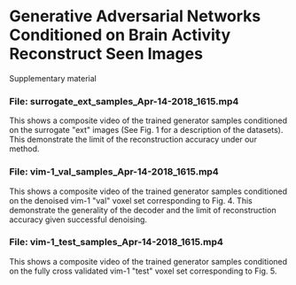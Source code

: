 # Generative Adversarial Networks Conditioned on Brain Activity Reconstruct Seen Images
Supplementary material

### File: surrogate_ext_samples_Apr-14-2018_1615.mp4
This shows a composite video of the trained generator samples conditioned on the surrogate "ext" images (See Fig. 1 for a description of the datasets). This demonstrate the limit of the reconstruction accuracy under our method.

### File: vim-1_val_samples_Apr-14-2018_1615.mp4
This shows a composite video of the trained generator samples conditioned on the denoised vim-1 "val" voxel set corresponding to Fig. 4. This demonstrate the generality of the decoder and the limit of reconstruction accuracy given successful denoising. 

### File: vim-1_test_samples_Apr-14-2018_1615.mp4
This shows a composite video of the trained generator samples conditioned on the fully cross validated vim-1 "test" voxel set corresponding to Fig. 5.

